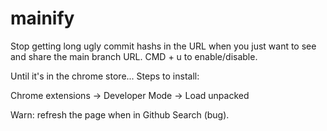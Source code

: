 # mainify
Stop getting long ugly commit hashs in the URL when you just want to see and share the main branch URL. CMD + u to enable/disable. 

Until it's in the chrome store... Steps to install:

Chrome extensions -> Developer Mode -> Load unpacked

Warn: refresh the page when in Github Search (bug).
